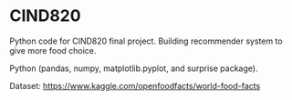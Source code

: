 # CIND820

Python code for CIND820 final project. Building recommender system to give more food choice.

Python (pandas, numpy, matplotlib.pyplot, and surprise package).

Dataset: https://www.kaggle.com/openfoodfacts/world-food-facts
